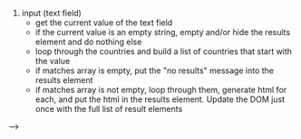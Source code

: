 1. input (text field)
    * get the current value of the text field
    * if the current value is an empty string, empty and/or hide the results element and do nothing else
    * loop through the countries and build a list of countries that start with the value
    * if matches array is empty, put the "no results" message into the results element
    * if matches array is not empty, loop through them, generate html for each, and put the html in the results element. Update the DOM just once with the full list of result elements

<!-- 2. mouseover/mouseenter (individual result)
    * remove the highlight class from the result that has it if there is one
    * add the highlight class to the event target

<!-- 3. mousedown (individual result)
    * take the text contained by the element with the highlight class (it's the event target) and set it as the value of the text field
    * empty and/or hide the results --> -->

<!-- 4. keydown (text field)
    * if the down arrow is pressed
        * if no result element has the highlight class, add the highlight class to the first result
        * if a result other than the last one has the highlight class, remove the highlight class from the result that has it and add it to the next one
        * if the last result element has the highlight class, do nothing -->
<!-- * if the up arrow is pressed
        * if no result element has the highlight class, add the highlight class to the last result
        * if a result other than the first one has the highlight class, remove the highlight class from the result that has it and add it to the previous one
        * if the first result element has the highlight class, do nothing -->
<!-- * if the return key is pressed
    * take the text contained by the element with the highlight class and set it as the value of the text field
    * empty and/or hide the results -->
<!-- 5. focus (text field)
    * do the same thing as the input -->
<!-- 6. blur (text field)
    * empty and/or hide the results -->